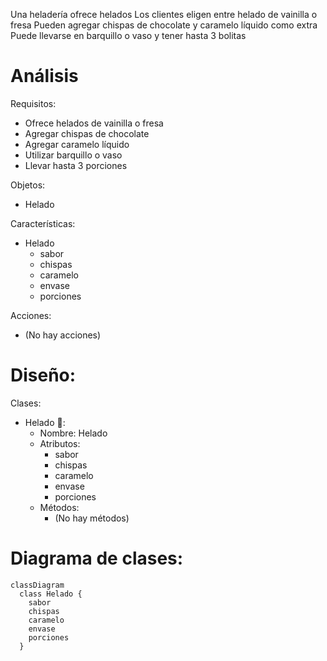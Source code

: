 Una heladería ofrece helados
Los clientes eligen entre helado de vainilla o fresa
Pueden agregar chispas de chocolate y caramelo líquido como extra
Puede llevarse en barquillo o vaso y tener hasta 3 bolitas

# Análisis

Requisitos:
- Ofrece helados de vainilla o fresa
- Agregar chispas de chocolate
- Agregar caramelo líquido
- Utilizar barquillo o vaso
- Llevar hasta 3 porciones

Objetos:
- Helado

Características:
- Helado
  - sabor
  - chispas
  - caramelo
  - envase
  - porciones

Acciones:
- (No hay acciones)

# Diseño:

Clases:
- Helado 🍦:
  - Nombre: Helado
  - Atributos:
    - sabor
    - chispas
    - caramelo
    - envase
    - porciones
  - Métodos:
    - (No hay métodos)


# Diagrama de clases:
```mermaid
classDiagram
  class Helado {
    sabor
    chispas
    caramelo
    envase
    porciones
  }
```